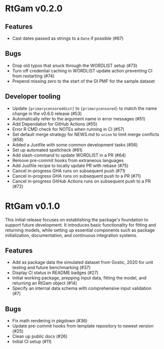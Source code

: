 # RtGam v0.2.0

## Features

* Cast dates passed as strings to a `Date` if possible (#67)

## Bugs

* Drop old typos that snuck through the WORDLIST setup (#73)
* Turn off credential caching in WORDLIST update action preventing CI from restarting (#74)
* Prepend missing zero to the start of the GI PMF for the sample dataset

## Developer tooling

* Update `{primarycensoreddist}` to `{primarycensored}` to match the name change in the v0.6.0 release (#53)
* Automatically refer to the argument name in error messages (#51)
* Add Dependabot for GitHub Actions (#55)
* Error R CMD check for NOTEs when running in CI (#57)
* Set default merge strategy for NEWS.md to `union` to limit merge conflicts (#58)
* Added a Justfile with some common development tasks (#56)
* Set up automated spellcheck (#61)
* Add slash-command to update WORDLIST in a PR (#64)
* Remove pre-commit hooks from extraneous languages
* Add Justfile recipe to locally update PR with rebase (#75)
* Cancel in-progress GHA runs on subsequent push (#71)
* Cancel in-progress GHA runs on subsequent push to a PR (#71)
* Cancel in-progress GitHub Actions runs on subsequent push to a PR (#72)

# RtGam v0.1.0

This initial release focuses on establishing the package's foundation to support future development. It introduces basic functionality for fitting and returning models, while setting up essential components such as package initialization, documentation, and continuous integration systems.

## Features

* Add as package data the simulated dataset from Gostic, 2020 for unit testing and future benchmarking (#37)
* Display CI status in README badges (#27)
* Initial working package, prepping input data, fitting the model, and returning an RtGam object (#14)
* Specify an internal data schema with comprehensive input validation (#7)

## Bugs

* Fix math rendering in pkgdown (#36)
* Update pre-commit hooks from template repository to newest version (#25)
* Clean up public docs (#26)
* Initial CI setup (#11)
